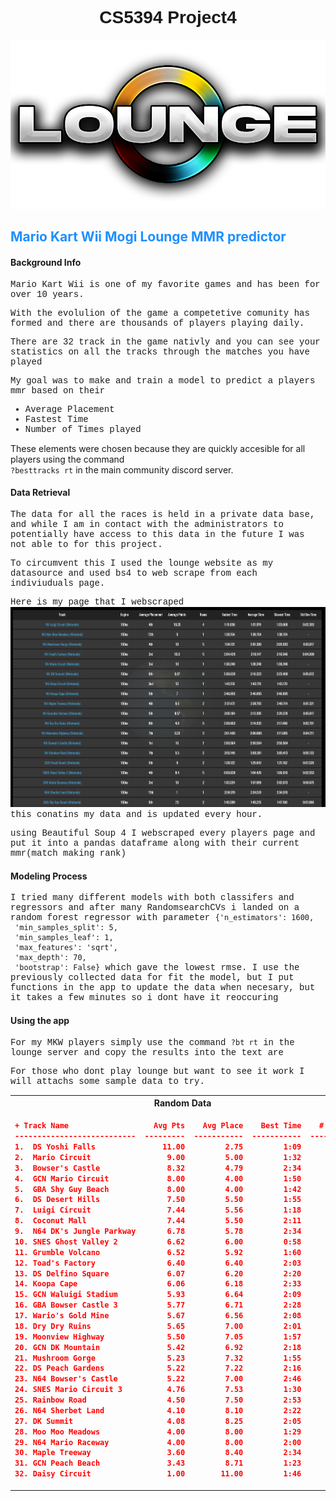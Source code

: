 <h1 style="text-align:center;font-family:Gill Sans, sans-serif">CS5394 Project4</h1>
<img src="images/logo.png"
     alt="Markdown Monster icon"
     style="float: center; margin-right: 10px;" />
<h2 style="color:dodgerblue;">Mario Kart Wii Mogi Lounge MMR predictor </h1>
<h4>Background Info</h4>

<p style="font-family:courier;">Mario Kart Wii is one of my favorite games and has been for over 10 years.</p>
<p style="font-family:courier;">With the evolulion of the game a competetive comunity has formed and there are thousands of players playing daily.</p>
<p style="font-family:courier;">There are 32 track in the game nativly and you can see your statistics on all the tracks through the matches you have played</p>
<p style="font-family:courier;">My goal was to make and train a model to predict a players mmr based on their<ul style=" font-family:courier;"><li>Average Placement</li><li>Fastest Time</li><li>Number of Times played</li></ul></p>



<p>These elements were chosen because they are quickly accesible for all players using the command <br><code style="font-size330%;">?besttracks rt</code> in the main community discord server.</p>

<h4>Data Retrieval</h4>
<p style="font-family:courier;">The data for all the races is held in a private  data base, and while I am in contact with the administrators to potentially have access to this data in the future I was not able to for this project.</p>
<p style="font-family:courier;">To circumvent this I used the lounge website as my datasource and used bs4 to web scrape from each indiviuduals page.</p>
<p style="font-family:courier;">Here is my page that I webscraped
<img src="images/data.png"
     alt="Markdown Monster icon"
     style="float: center; margin-right: 10px;" />this conatins my data and is updated every hour.</p>

<p style="font-family:courier;">using Beautiful Soup 4 I webscraped every players page and put it into a pandas dataframe along with their current mmr(match making rank)

<h4>Modeling Process</h4>
<p style="font-family:courier;">I tried many different models with both classifers and regressors and after many RandomsearchCVs i landed on a random forest regressor with parameter <code>{'n_estimators': 1600,
 'min_samples_split': 5,
 'min_samples_leaf': 1,
 'max_features': 'sqrt',
 'max_depth': 70,
 'bootstrap': False}</code> which gave the lowest rmse. I use the previously collected data for fit the model, but I put functions in the app to update the data when necesary, but it takes a few minutes so i dont have it reoccuring</p>
 <h4>Using the app</h4>
 <p style="font-family:courier;">For my MKW players simply use the command <code>?bt rt</code> in the lounge server and copy the results into the text are</p>
 <p style="font-family:courier;">For those who dont play lounge but want to see it work I will attachs some sample data to try.</p>
 <table>
<tr>
<th>Random Data</th>
<th>My Data</th>
</tr>
<tr>
<td>
  
```json
+ Track Name                   Avg Pts    Avg Place    Best Time    # Plays
---------------------------  ---------  -----------  -----------  ---------
1.  DS Yoshi Falls               11.00         2.75         1:09          4
2.  Mario Circuit                 9.00         5.00         1:32          3
3.  Bowser's Castle               8.32         4.79         2:34         19
4.  GCN Mario Circuit             8.00         4.00         1:50          1
5.  GBA Shy Guy Beach             8.00         4.00         1:42          1
6.  DS Desert Hills               7.50         5.50         1:55          2
7.  Luigi Circuit                 7.44         5.56         1:18          9
8.  Coconut Mall                  7.44         5.50         2:11         16
9.  N64 DK's Jungle Parkway       6.78         5.78         2:34          9
10. SNES Ghost Valley 2           6.62         6.00         0:58          8
11. Grumble Volcano               6.52         5.92         1:60         25
12. Toad's Factory                6.40         6.40         2:03          5
13. DS Delfino Square             6.07         6.20         2:20         15
14. Koopa Cape                    6.06         6.18         2:33         17
15. GCN Waluigi Stadium           5.93         6.64         2:09         14
16. GBA Bowser Castle 3           5.77         6.71         2:28         31
17. Wario's Gold Mine             5.67         6.56         2:08          9
18. Dry Dry Ruins                 5.65         7.00         2:01         23
19. Moonview Highway              5.50         7.05         1:57         22
20. GCN DK Mountain               5.42         6.92         2:18         12
21. Mushroom Gorge                5.23         7.32         1:55         22
22. DS Peach Gardens              5.22         7.22         2:16         18
23. N64 Bowser's Castle           5.22         7.00         2:46         23
24. SNES Mario Circuit 3          4.76         7.53         1:30         17
25. Rainbow Road                  4.50         7.50         2:53          2
26. N64 Sherbet Land              4.10         8.10         2:22         21
27. DK Summit                     4.08         8.25         2:05         12
28. Moo Moo Meadows               4.00         8.00         1:29          5
29. N64 Mario Raceway             4.00         8.00         2:00          1
30. Maple Treeway                 3.60         8.40         2:34          5
31. GCN Peach Beach               3.43         8.71         1:23          7
32. Daisy Circuit                 1.00        11.00         1:46          3
```
  
</td>
<td>

```json
+ Track Name                   Avg Pts    Avg Place    Best Time    # Plays
---------------------------  ---------  -----------  -----------  ---------
1.  Daisy Circuit                12.00         2.00         1:43          1
2.  Coconut Mall                 12.00         2.00         2:21          1
3.  Mushroom Gorge               11.25         2.88         1:53          8
4.  N64 DK's Jungle Parkway      10.17         3.33         2:29          6
5.  Mario Circuit                10.00         3.00         1:38          1
6.  Luigi Circuit                10.00         4.00         1:18          6
7.  GCN Waluigi Stadium           9.67         3.67         2:11          6
8.  Toad's Factory                9.22         4.44         2:04          9
9.  SNES Ghost Valley 2           8.40         4.40         0:60          5
10. GCN Peach Beach               8.00         5.00         1:28          2
11. DS Yoshi Falls                8.00         4.00         1:14          1
12. Grumble Volcano               7.60         5.60         2:05         10
13. Koopa Cape                    7.50         4.50         2:41          2
14. Bowser's Castle               7.50         5.83         2:46          6
15. N64 Mario Raceway             7.50         5.00         1:53          4
16. DK Summit                     7.43         5.57         2:09          7
17. N64 Bowser's Castle           7.36         5.64         2:55         11
18. SNES Mario Circuit 3          7.33         5.83         1:32          6
19. DS Desert Hills               7.00         5.00         1:58          1
20. Maple Treeway                 6.80         6.20         2:37          5
21. GBA Bowser Castle 3           6.40         5.70         2:34         10
22. DS Delfino Square             5.71         6.64         2:26         14
23. GCN DK Mountain               5.67         6.33         2:31          6
24. Rainbow Road                  5.50         6.50         2:55          2
25. Moonview Highway              5.33         6.67         2:01          3
26. GBA Shy Guy Beach             5.00         7.50         1:43          4
27. Dry Dry Ruins                 4.62         7.88         2:04          8
28. DS Peach Gardens              3.67         8.50         2:22          6
29. Wario's Gold Mine             2.00        10.00         2:16          1
30. N64 Sherbet Land              1.50        10.50         2:35          2
31. Moo Moo Meadows               1.00        11.00         1:37          2
```

</td>
</tr>
</table>






